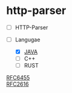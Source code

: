 # http-parser

- [ ] HTTP-Parser

- [ ] Langugae
  - [X] [JAVA](https://github.com/some-open-project/http-parser/blob/main/JAVA/%EC%9D%B4%EB%8F%84%ED%95%98/Server.java)
  - [ ] C++
  - [ ] RUST

[RFC6455](https://www.rfc-editor.org/rfc/rfc6455) <br>
[RFC2616](https://www.rfc-editor.org/rfc/rfc2616)
